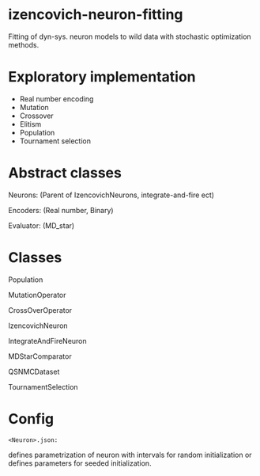 # izencovich-neuron-fitting
Fitting of dyn-sys. neuron models to wild data with stochastic optimization methods.

# Exploratory implementation
* Real number encoding
* Mutation
* Crossover
* Elitism
* Population
* Tournament selection

# Abstract classes
Neurons: (Parent of IzencovichNeurons, integrate-and-fire ect)

Encoders: (Real number, Binary)

Evaluator: (MD_star)

# Classes

Population

MutationOperator

CrossOverOperator

IzencovichNeuron

IntegrateAndFireNeuron

MDStarComparator

QSNMCDataset

TournamentSelection

# Config


    <Neuron>.json: 
  
  
defines parametrization of neuron with intervals for random initialization or defines parameters for seeded initialization.

